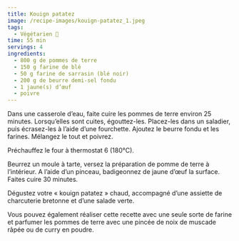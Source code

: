 ```yaml
---
title: Kouign patatez
image: /recipe-images/kouign-patatez_1.jpeg
tags:
  - Végétarien 🌿
time: 55 min
servings: 4
ingredients:
  - 800 g de pommes de terre
  - 150 g farine de blé
  - 50 g farine de sarrasin (blé noir)
  - 200 g de beurre demi-sel fondu
  - 1 jaune(s) d’œuf
  - poivre
---
```

Dans une casserole d’eau, faite cuire les pommes de terre environ 25 minutes. Lorsqu’elles sont cuites, égouttez-les. Placez-les dans un saladier, puis écrasez-les à l’aide d’une fourchette. Ajoutez le beurre fondu et les farines. Mélangez le tout et poivrez.

Préchauffez le four à thermostat 6 (180°C).

Beurrez un moule à tarte, versez la préparation de pomme de terre à l’intérieur. A l’aide d’un pinceau, badigeonnez de jaune d’œuf la surface. Faites cuire 30 minutes.

Dégustez votre « kouign patatez » chaud, accompagné d’une assiette de charcuterie bretonne et d’une salade verte.

Vous pouvez également réaliser cette recette avec une seule sorte de farine et parfumer les pommes de terre avec une pincée de noix de muscade râpée ou de curry en poudre.